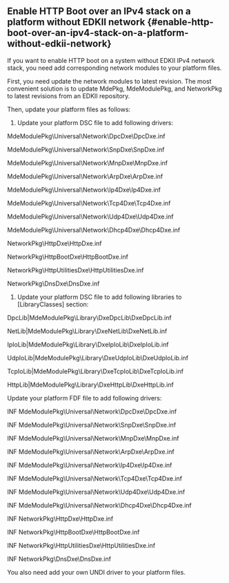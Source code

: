 ## Enable HTTP Boot over an IPv4 stack on a platform without EDKII network {#enable-http-boot-over-an-ipv4-stack-on-a-platform-without-edkii-network}

If you want to enable HTTP boot on a system without EDKII IPv4 network stack, you need add corresponding network modules to your platform files.

First, you need update the network modules to latest revision. The most convenient solution is to update MdePkg, MdeModulePkg, and NetworkPkg to latest revisions from an EDKII repository.

Then, update your platform files as follows:

1.  Update your platform DSC file to add following drivers:

MdeModulePkg\Universal\Network\DpcDxe\DpcDxe.inf

MdeModulePkg\Universal\Network\SnpDxe\SnpDxe.inf

MdeModulePkg\Universal\Network\MnpDxe\MnpDxe.inf

MdeModulePkg\Universal\Network\ArpDxe\ArpDxe.inf

MdeModulePkg\Universal\Network\Ip4Dxe\Ip4Dxe.inf

MdeModulePkg\Universal\Network\Tcp4Dxe\Tcp4Dxe.inf

MdeModulePkg\Universal\Network\Udp4Dxe\Udp4Dxe.inf

MdeModulePkg\Universal\Network\Dhcp4Dxe\Dhcp4Dxe.inf

NetworkPkg\HttpDxe\HttpDxe.inf

NetworkPkg\HttpBootDxe\HttpBootDxe.inf

NetworkPkg\HttpUtilitiesDxe\HttpUtilitiesDxe.inf

NetworkPkg\DnsDxe\DnsDxe.inf

1.  Update your platform DSC file to add following libraries to [LibraryClasses] section:

DpcLib|MdeModulePkg\Library\DxeDpcLib\DxeDpcLib.inf

NetLib|MdeModulePkg\Library\DxeNetLib\DxeNetLib.inf

IpIoLib|MdeModulePkg\Library\DxeIpIoLib\DxeIpIoLib.inf

UdpIoLib|MdeModulePkg\Library\DxeUdpIoLib\DxeUdpIoLib.inf

TcpIoLib|MdeModulePkg\Library\DxeTcpIoLib\DxeTcpIoLib.inf

HttpLib|MdeModulePkg\Library\DxeHttpLib\DxeHttpLib.inf

Update your platform FDF file to add following drivers:

INF MdeModulePkg\Universal\Network\DpcDxe\DpcDxe.inf

INF MdeModulePkg\Universal\Network\SnpDxe\SnpDxe.inf

INF MdeModulePkg\Universal\Network\MnpDxe\MnpDxe.inf

INF MdeModulePkg\Universal\Network\ArpDxe\ArpDxe.inf

INF MdeModulePkg\Universal\Network\Ip4Dxe\Ip4Dxe.inf

INF MdeModulePkg\Universal\Network\Tcp4Dxe\Tcp4Dxe.inf

INF MdeModulePkg\Universal\Network\Udp4Dxe\Udp4Dxe.inf

INF MdeModulePkg\Universal\Network\Dhcp4Dxe\Dhcp4Dxe.inf

INF NetworkPkg\HttpDxe\HttpDxe.inf

INF NetworkPkg\HttpBootDxe\HttpBootDxe.inf

INF NetworkPkg\HttpUtilitiesDxe\HttpUtilitiesDxe.inf

INF NetworkPkg\DnsDxe\DnsDxe.inf

You also need add your own UNDI driver to your platform files.